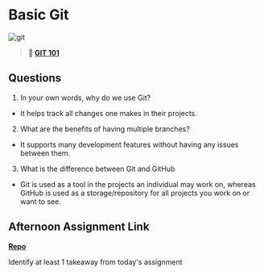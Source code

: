 # Basic Git

![git](https://git-scm.com/images/branching-illustration@2x.png)

> **📖 [GIT 101](https://codeworksacademy.com/fs-student-guide/resources/wk1/01-GIT)**

## Questions

1. In your own words, why do we use Git?
- It helps track all changes one makes in their projects.
2. What are the benefits of having multiple branches?
- It supports many development features without having any issues between them.
3. What is the difference between Git and GitHub
- Git is used as a tool in the projects an individual may work on, whereas GitHub is used as a storage/repository for all projects you work on or want to see.
## Afternoon Assignment Link

**[Repo](https://github.com/JonahWood/<ASSIGNMENT_REPO>)**

Identify at least 1 takeaway from today's assignment
